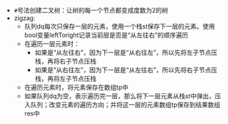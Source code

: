 


+ `#`号法创建二叉树：让树的每一个节点都变成度数为2的树
+ zigzag:
    + 队列dq每次只保存一层的元素，使用一个栈st保存下一层的元素。使用bool变量leftToright记录当前层是否是“从左往右”的顺序遍历
    + 在遍历一层元素时：
        + 如果是“从左往右”，因为下一层是“从右往左”，所以先将左子节点压栈，再将右子节点压栈
        + 如果是“从右往左”，因为下一层是“从左往右”，所以先将右子节点压栈，再将左子节点压栈
    + 在遍历元素时，将元素保存在数组tp中
    + 如果队列dq为空，表示遍历完一层，那么将下一层元素从栈st中弹出，压入队列；改变元素的遍历方向；并将这一层的元素数组tp保存到结果数组res中
